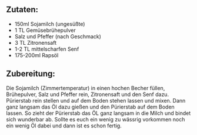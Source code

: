 ## Zutaten:

- 150ml Sojamilch (ungesüßte)  
- 1 TL Gemüsebrühepulver 
- Salz und Pfeffer (nach Geschmack) 
- 3 TL Zitronensaft 
- 1-2 TL mittelscharfen Senf 
- 175-200ml Rapsöl 

## Zubereitung:

Die Sojamilch (Zimmertemperatur) in einen hochen Becher füllen, 
Brühepulver, Salz und Pfeffer rein, Zitronensaft und den Senf dazu. 
Pürierstab rein stellen und auf dem Boden stehen lassen und mixen. 
Dann ganz langsam das Öl dazu gießen und den Pürierstab auf dem Boden 
lassen. So zieht der Pürierstab das ÖL ganz langsam in die Milch und 
bindet sich wunderbar ab. Sollte es euch ein wenig zu wässrig vorkommen 
noch ein wenig Öl dabei und dann ist es schon fertig.
